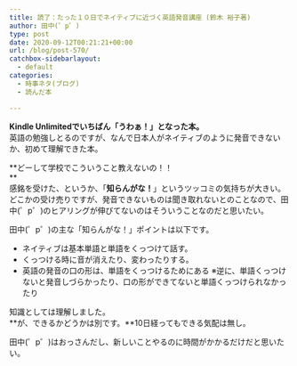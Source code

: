 ```yaml
---
title: 読了：たった１０日でネイティブに近づく英語発音講座 (鈴木 裕子著)
author: 田中(゜p゜)
type: post
date: 2020-09-12T00:21:21+00:00
url: /blog/post-570/
catchbox-sidebarlayout:
  - default
categories:
  - 時事ネタ(ブログ)
  - 読んだ本

---
```

**Kindle Unlimitedでいちばん「うわぁ！」となった本。**  
英語の勉強しとるのですが、なんで日本人がネイティブのように発音できないか、初めて理解できた本。  
  
**どーして学校でこういうこと教えないの！！  
**  
感銘を受けた、というか、「**知らんがな！**」というツッコミの気持ちが大きい。  
どこかの受け売りですが、発音できないものは聞き取れないとのことなので、田中(゜p゜)のヒアリングが伸びてないのはそういうことなのだと思いたい。  
  
田中(゜p゜)の主な「知らんがな！」ポイントは以下です。

  * ネイティブは基本単語と単語をくっつけて話す。
  * くっつける時に音が消えたり、変わったりする。
  * 英語の発音の口の形は、単語をくっつけるためにある ※逆に、単語くっつけないと発音しづらかったり、口の形ができてないと単語くっつけられなかったり

知識としては理解しました。  
**が、できるかどうかは別です。**10日経ってもできる気配は無し。  
  
田中(゜p゜)はおっさんだし、新しいことやるのに時間がかかるだけだと思いたい。

<p class="has-text-align-center">
</p>